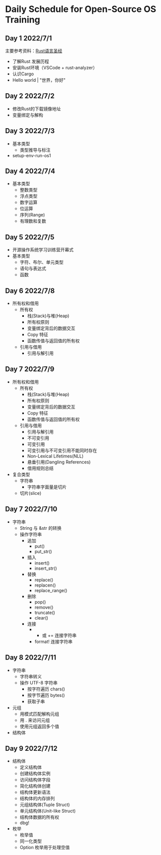 # Daily Schedule for Open-Source OS Training

## Day 1 2022/7/1

主要参考资料：[Rust语言圣经](https://course.rs/about-book.html)

- 了解Rust 发展历程
- 安装Rust环境（VSCode + rust-analyzer）
- 认识Cargo
- Hello world | "世界，你好"


## Day 2 2022/7/2

- 修改Rust的下载镜像地址
- 变量绑定与解构


## Day 3 2022/7/3

- 基本类型
    - 类型推导与标注
- setup-env-run-os1


## Day 4 2022/7/4

- 基本类型
    - 整数类型
    - 浮点类型
    - 数字运算
    - 位运算
    - 序列(Range)
    - 有理数和复数

## Day 5 2022/7/5

- 开源操作系统学习训练营开幕式
- 基本类型
    - 字符、布尔、单元类型
    - 语句与表达式
    - 函数

## Day 6 2022/7/8
- 所有权和借用
    - 所有权
        - 栈(Stack)与堆(Heap)
        - 所有权原则
        - 变量绑定背后的数据交互
        - Copy 特征  
        - 函数传值与返回值的所有权 
    - 引用与借用
        - 引用与解引用

## Day 7 2022/7/9
- 所有权和借用
    - 所有权
        - 栈(Stack)与堆(Heap)
        - 所有权原则
        - 变量绑定背后的数据交互
        - Copy 特征  
        - 函数传值与返回值的所有权 
    - 引用与借用
        - 引用与解引用
        - 不可变引用
        - 可变引用
        - 可变引用与不可变引用不能同时存在
        - Non-Lexical Lifetimes(NLL)
        - 悬垂引用(Dangling References)
        - 借用规则总结
- 复合类型
    - 字符串
        - 字符串字面量是切片
    - 切片(slice)

## Day 7 2022/7/10
- 字符串
    - String 与 &str 的转换
    - 操作字符串
        - 追加
            - put()
            - put_str()
        - 插入
            - insert()
            - insert_str()
        - 替换
            - replace()
            - replacen()
            - replace_range()
        - 删除
            - pop()
            - remove()
            - truncate()
            - clear()
        - 连接
            - + 或 += 连接字符串
            - format! 连接字符串

## Day 8 2022/7/11
- 字符串
    - 字符串转义
    - 操作 UTF-8 字符串
        - 按字符遍历 chars()
        - 按字节遍历 bytes()
        - 获取子串
- 元组
    - 用模式匹配解构元组
    - 用 . 来访问元组
    - 使用元组返回多个值
- 结构体


## Day 9 2022/7/12
- 结构体
    - 定义结构体
    - 创建结构体实例
    - 访问结构体字段
    - 简化结构体创建
    - 结构体更新语法
    - 结构体的内存排列
    - 元组结构体(Tuple Struct)
    - 单元结构体(Unit-like Struct)
    - 结构体数据的所有权
    - dbg!
- 枚举
    - 枚举值
    - 同一化类型
    - Option 枚举用于处理空值
